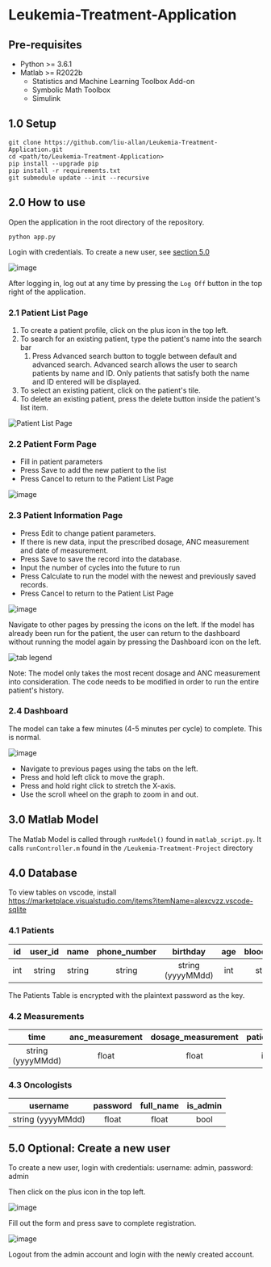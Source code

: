 # Leukemia-Treatment-Application

## Pre-requisites

- Python >= 3.6.1
- Matlab >= R2022b
  - Statistics and Machine Learning Toolbox Add-on
  - Symbolic Math Toolbox
  - Simulink

## 1.0 Setup

```
git clone https://github.com/liu-allan/Leukemia-Treatment-Application.git
cd <path/to/Leukemia-Treatment-Application>
pip install --upgrade pip
pip install -r requirements.txt
git submodule update --init --recursive
```

## 2.0 How to use

Open the application in the root directory of the repository.
```
python app.py
```
Login with credentials. To create a new user, see [section 5.0](https://github.com/liu-allan/Leukemia-Treatment-Application/tree/documentation#40-optional-create-a-new-user)

![image](https://user-images.githubusercontent.com/44624435/226797287-7ec91a25-df3c-48b4-99d3-2bb32287f7fa.png)

After logging in, log out at any time by pressing the `Log Off` button in the top right of the application. 


### 2.1 Patient List Page

1. To create a patient profile, click on the plus icon in the top left.
2. To search for an existing patient, type the patient's name into the search bar
    1. Press Advanced search button to toggle between default and advanced search. Advanced search allows the user to search patients by name and ID. Only patients that satisfy both the name and ID entered will be displayed.
3. To select an existing patient, click on the patient's tile.
4. To delete an existing patient, press the delete button inside the patient's list item.

![Patient List Page](https://user-images.githubusercontent.com/44624435/230219923-d36b345d-eec3-4538-819f-e55752291e30.png)

### 2.2 Patient Form Page

- Fill in patient parameters 
- Press Save to add the new patient to the list
- Press Cancel to return to the Patient List Page

![image](https://user-images.githubusercontent.com/44624435/230220126-69396a73-789b-462c-8148-f99022ee2b2b.png)


### 2.3 Patient Information Page

- Press Edit to change patient parameters.
- If there is new data, input the prescribed dosage, ANC measurement and date of measurement.
- Press Save to save the record into the database.
- Input the number of cycles into the future to run
- Press Calculate to run the model with the newest and previously saved records. 
- Press Cancel to return to the Patient List Page

![image](https://user-images.githubusercontent.com/44624435/230220395-b7f8dfa9-6d76-401e-8e1f-6c42c81ceeed.png)

Navigate to other pages by pressing the icons on the left. If the model has already been run for the patient, the user can return to the dashboard without running the model again by pressing the Dashboard icon on the left. 

![tab legend](https://user-images.githubusercontent.com/44624435/230222852-0e2b3d38-e36b-417c-b5ba-2b42753016fa.png)

Note: The model only takes the most recent dosage and ANC measurement into consideration. The code needs to be modified in order to run the entire patient's history.


### 2.4 Dashboard

The model can take a few minutes (4-5 minutes per cycle) to complete. This is normal.

![image](https://user-images.githubusercontent.com/44624435/226801521-8a6a05b7-9332-4b66-bea4-fbf06a8e1651.png)

- Navigate to previous pages using the tabs on the left.
- Press and hold left click to move the graph.
- Press and hold right click to stretch the X-axis.
- Use the scroll wheel on the graph to zoom in and out.

## 3.0 Matlab Model

The Matlab Model is called through `runModel()` found in `matlab_script.py`. It calls `runController.m` found in the `/Leukemia-Treatment-Project` directory 

## 4.0 Database

To view tables on vscode, install https://marketplace.visualstudio.com/items?itemName=alexcvzz.vscode-sqlite

### 4.1 Patients

| id | user_id | name |phone_number|birthday|age|blood_type|all_type|weight|height|body_surface_area|oncologist_id| 
|:--:|:-------:|:----:|:----------:|:------:|:-:|:--------:|:------:|:----:|:-----|:---------------:|:-----------:|
|int|string|string|string|string (yyyyMMdd)|int|string|string|float|float|float|string|

The Patients Table is encrypted with the plaintext password as the key.

### 4.2 Measurements

|time|anc_measurement|dosage_measurement|patient_id|
|:--:|:-------------:|:----------------:|:--------:|
|string (yyyyMMdd)|float|float|int|

### 4.3 Oncologists

|username|password|full_name|is_admin|
|:------:|:------:|:-------:|:------:|
|string (yyyyMMdd)|float|float|bool|



## 5.0 Optional: Create a new user

To create a new user, login with credentials: username: admin, password: admin

Then click on the plus icon in the top left.

![image](https://user-images.githubusercontent.com/44624435/230220785-ed69bebe-98d0-4843-8056-8ba1e72cbae4.png)

Fill out the form and press save to complete registration.

![image](https://user-images.githubusercontent.com/44624435/226797182-f944154d-26f6-49cb-be06-4cd3216e4d7f.png)

Logout from the admin account and login with the newly created account.



